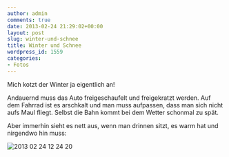 ```yaml
---
author: admin
comments: true
date: 2013-02-24 21:29:02+00:00
layout: post
slug: winter-und-schnee
title: Winter und Schnee
wordpress_id: 1559
categories:
- Fotos
---
```


Mich kotzt der Winter ja eigentlich an!




Andauernd muss das Auto freigeschaufelt und freigekratzt werden. Auf dem Fahrrad ist es arschkalt und man muss aufpassen, dass man sich nicht aufs Maul fliegt. Selbst die Bahn kommt bei dem Wetter schonmal zu spät.




Aber immerhin sieht es nett aus, wenn man drinnen sitzt, es warm hat und nirgendwo hin muss:




![2013 02 24 12 24 20](https://andydunkel.net/assets/uploads/2013/02/2013-02-24-12.24.20.jpg)
